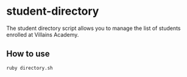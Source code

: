# student-directory

The student directory script allows you to manage the list of students 
enrolled at Villains Academy.

## How to use

```shell
ruby directory.sh
```